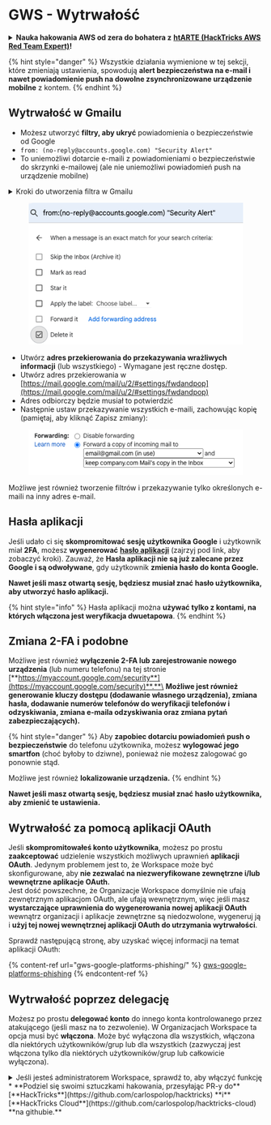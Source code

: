 # GWS - Wytrwałość

<details>

<summary><strong>Nauka hakowania AWS od zera do bohatera z</strong> <a href="https://training.hacktricks.xyz/courses/arte"><strong>htARTE (HackTricks AWS Red Team Expert)</strong></a><strong>!</strong></summary>

Inne sposoby wsparcia HackTricks:

* Jeśli chcesz zobaczyć swoją **firmę reklamowaną w HackTricks** lub **pobrać HackTricks w formacie PDF**, sprawdź [**PLANY SUBSKRYPCYJNE**](https://github.com/sponsors/carlospolop)!
* Kup [**oficjalne gadżety PEASS & HackTricks**](https://peass.creator-spring.com)
* Odkryj [**Rodzinę PEASS**](https://opensea.io/collection/the-peass-family), naszą kolekcję ekskluzywnych [**NFT**](https://opensea.io/collection/the-peass-family)
* **Dołącz do** 💬 [**grupy Discord**](https://discord.gg/hRep4RUj7f) lub [**grupy telegramowej**](https://t.me/peass) lub **śledź** mnie na **Twitterze** 🐦 [**@carlospolopm**](https://twitter.com/carlospolopm)**.**
* **Podziel się swoimi sztuczkami hakerskimi, przesyłając PR-y do** [**HackTricks**](https://github.com/carlospolop/hacktricks) i [**HackTricks Cloud**](https://github.com/carlospolop/hacktricks-cloud) na GitHubie.

</details>

{% hint style="danger" %}
Wszystkie działania wymienione w tej sekcji, które zmieniają ustawienia, spowodują **alert bezpieczeństwa na e-mail i nawet powiadomienie push na dowolne zsynchronizowane urządzenie mobilne** z kontem.
{% endhint %}

## **Wytrwałość w Gmailu**

* Możesz utworzyć **filtry, aby ukryć** powiadomienia o bezpieczeństwie od Google
* `from: (no-reply@accounts.google.com) "Security Alert"`
* To uniemożliwi dotarcie e-maili z powiadomieniami o bezpieczeństwie do skrzynki e-mailowej (ale nie uniemożliwi powiadomień push na urządzenie mobilne)

<details>

<summary>Kroki do utworzenia filtra w Gmailu</summary>

(Instrukcje z [**tutaj**](https://support.google.com/mail/answer/6579))

1. Otwórz [Gmail](https://mail.google.com/).
2. W polu wyszukiwania na górze kliknij Pokaż opcje wyszukiwania ![photos tune](https://lh3.googleusercontent.com/cD6YR_YvqXqNKxrWn2NAWkV6tjJtg8vfvqijKT1_9zVCrl2sAx9jROKhLqiHo2ZDYTE=w36) .
3. Wprowadź kryteria wyszukiwania. Jeśli chcesz sprawdzić, czy wyszukiwanie działa poprawnie, zobacz, jakie e-maile się pojawiają, klikając **Szukaj**.&#x20;
4. Na dole okna wyszukiwania kliknij **Utwórz filtr**.
5. Wybierz, co chcesz, aby filtr robił.
6. Kliknij **Utwórz filtr**.

Sprawdź swoje obecne filtry (aby je usunąć) w [https://mail.google.com/mail/u/0/#settings/filters](https://mail.google.com/mail/u/0/#settings/filters)

</details>

<figure><img src="../../.gitbook/assets/image (331).png" alt=""><figcaption></figcaption></figure>

* Utwórz **adres przekierowania do przekazywania wrażliwych informacji** (lub wszystkiego) - Wymagane jest ręczne dostęp.
* Utwórz adres przekierowania w [https://mail.google.com/mail/u/2/#settings/fwdandpop](https://mail.google.com/mail/u/2/#settings/fwdandpop)
* Adres odbiorczy będzie musiał to potwierdzić
* Następnie ustaw przekazywanie wszystkich e-maili, zachowując kopię (pamiętaj, aby kliknąć Zapisz zmiany):

<figure><img src="../../.gitbook/assets/image (332).png" alt=""><figcaption></figcaption></figure>

Możliwe jest również tworzenie filtrów i przekazywanie tylko określonych e-maili na inny adres e-mail.

## Hasła aplikacji

Jeśli udało ci się **skompromitować sesję użytkownika Google** i użytkownik miał **2FA**, możesz **wygenerować** [**hasło aplikacji**](https://support.google.com/accounts/answer/185833?hl=en) (zajrzyj pod link, aby zobaczyć kroki). Zauważ, że **Hasła aplikacji nie są już zalecane przez Google i są odwoływane**, gdy użytkownik **zmienia hasło do konta Google.**

**Nawet jeśli masz otwartą sesję, będziesz musiał znać hasło użytkownika, aby utworzyć hasło aplikacji.**

{% hint style="info" %}
Hasła aplikacji można **używać tylko z kontami, na których włączona jest weryfikacja dwuetapowa**.
{% endhint %}

## Zmiana 2-FA i podobne

Możliwe jest również **wyłączenie 2-FA lub zarejestrowanie nowego urządzenia** (lub numeru telefonu) na tej stronie [**https://myaccount.google.com/security**](https://myaccount.google.com/security)**.**\
**Możliwe jest również generowanie kluczy dostępu (dodawanie własnego urządzenia), zmiana hasła, dodawanie numerów telefonów do weryfikacji telefonów i odzyskiwania, zmiana e-maila odzyskiwania oraz zmiana pytań zabezpieczających).**

{% hint style="danger" %}
Aby **zapobiec dotarciu powiadomień push o bezpieczeństwie** do telefonu użytkownika, możesz **wylogować jego smartfon** (choć byłoby to dziwne), ponieważ nie możesz zalogować go ponownie stąd.

Możliwe jest również **lokalizowanie urządzenia.**
{% endhint %}

**Nawet jeśli masz otwartą sesję, będziesz musiał znać hasło użytkownika, aby zmienić te ustawienia.**

## Wytrwałość za pomocą aplikacji OAuth

Jeśli **skompromitowałeś konto użytkownika**, możesz po prostu **zaakceptować** udzielenie wszystkich możliwych uprawnień **aplikacji OAuth**. Jedynym problemem jest to, że Workspace może być skonfigurowane, aby **nie zezwalać na niezweryfikowane zewnętrzne i/lub wewnętrzne aplikacje OAuth.**\
Jest dość powszechne, że Organizacje Workspace domyślnie nie ufają zewnętrznym aplikacjom OAuth, ale ufają wewnętrznym, więc jeśli masz **wystarczające uprawnienia do wygenerowania nowej aplikacji OAuth** wewnątrz organizacji i aplikacje zewnętrzne są niedozwolone, wygeneruj ją i **użyj tej nowej wewnętrznej aplikacji OAuth do utrzymania wytrwałości**.

Sprawdź następującą stronę, aby uzyskać więcej informacji na temat aplikacji OAuth:

{% content-ref url="gws-google-platforms-phishing/" %}
[gws-google-platforms-phishing](gws-google-platforms-phishing/)
{% endcontent-ref %}

## Wytrwałość poprzez delegację

Możesz po prostu **delegować konto** do innego konta kontrolowanego przez atakującego (jeśli masz na to zezwolenie). W Organizacjach Workspace ta opcja musi być **włączona**. Może być wyłączona dla wszystkich, włączona dla niektórych użytkowników/grup lub dla wszystkich (zazwyczaj jest włączona tylko dla niektórych użytkowników/grup lub całkowicie wyłączona).

<details>

<summary>Jeśli jesteś administratorem Workspace, sprawdź to, aby włączyć funkcję</summary>

(Informacje [skopiowane z dokumentacji](https://support.google.com/a/answer/7223765))

Jako administrator dla swojej organizacji (na przykład twojej pracy lub szkoły), kontrolujesz, czy użytkownicy mogą delegować dostęp do swojego konta Gmail. Możesz pozwolić wszystkim na opcję delegowania swojego konta. Lub pozwól tylko osobom z określonych działów skonfigurować delegację. Na przykład, możesz:

* Dodać asystenta administracyjnego jako delegata do swojego konta Gmail, aby mógł czytać i wysyłać e-maile w twoim imieniu.&#x20;
* Dodać grupę, taką jak dział sprzedaży, w Grupach jako delegata, aby dać wszystkim dostęp do jednego konta Gmail.

Użytkownicy mogą delegować dostęp tylko do innego użytkownika w tej samej organizacji, niezależnie od ich domeny lub jednostki organizacyjnej.

### Limity i ograniczenia delegacji&#x20;

* Opcja **Zezwalaj użytkownikom na udzielanie dostępu do swojej skrzynki pocztowej grupie Google**: Aby skorzystać z tej opcji, musi być włączona dla OU konta delegowanego i dla OU każdego członka grupy. Członkowie grupy należący do OU, w którym ta opcja nie jest włączona, nie mogą uzyskać dostępu do konta delegowanego.
* W typowym użyciu, 40 użytkowników delegowanych może uzyskać dostęp do konta Gmail jednocześnie. Powyżejprzeciętnego użycia przez jednego lub więcej delegatów może to ograniczyć liczbę.
* Procesy automatyczne, które często uzyskują dostęp do Gmaila, mogą również zmniejszyć liczbę delegatów, którzy mogą uzyskać dostęp do konta jednocześnie. Procesy te obejmują interfejsy API lub rozszerzenia przeglądarki, które często uzyskują dostęp do Gmaila.
* Jedno konto Gmail obsługuje do 1 000 unikalnych delegatów. Grupa w Grupach liczy się jako jeden delegat wobec limitu.
* Delegacja nie zwiększa limitów konta Gmail. Konta Gmail z użytkownikami delegowanymi mają standardowe limity i zasady konta Gmail. Aby uzyskać szczegóły, odwiedź [Limity i zasady Gmaila](https://support.google.com/a/topic/28609).
### Krok 1: Włącz delegowanie Gmail dla swoich użytkowników&#x20;

**Zanim zaczniesz:** Aby zastosować ustawienie dla określonych użytkowników, umieść ich konta w [jednostce organizacyjnej](https://support.google.com/a/topic/1227584).

1. [Zaloguj się](https://admin.google.com/) do swojej [konsoli administratora Google](https://support.google.com/a/answer/182076).

Zaloguj się za pomocą konta _administratora_, a nie swojego bieżącego konta CarlosPolop@gmail.com
2. W konsoli administratora przejdź do Menu ![](https://storage.googleapis.com/support-kms-prod/JxKYG9DqcsormHflJJ8Z8bHuyVI5YheC0lAp)![a następnie](https://storage.googleapis.com/support-kms-prod/Th2Tx0uwPMOhsMPn7nRXMUo3vs6J0pto2DTn)![](https://storage.googleapis.com/support-kms-prod/ocGtUSENh4QebLpvZcmLcNRZyaTBcolMRSyl) **Aplikacje**![a następnie](https://storage.googleapis.com/support-kms-prod/Th2Tx0uwPMOhsMPn7nRXMUo3vs6J0pto2DTn)**Google Workspace**![a następnie](https://storage.googleapis.com/support-kms-prod/Th2Tx0uwPMOhsMPn7nRXMUo3vs6J0pto2DTn)**Gmail**![a następnie](https://storage.googleapis.com/support-kms-prod/Th2Tx0uwPMOhsMPn7nRXMUo3vs6J0pto2DTn)**Ustawienia użytkownika**.
3. Aby zastosować ustawienie dla wszystkich, pozostaw wybraną najwyższą jednostkę organizacyjną. W przeciwnym razie wybierz podrzędną [jednostkę organizacyjną](https://support.google.com/a/topic/1227584).
4. Kliknij **Delegowanie poczty**.
5. Zaznacz pole **Pozwól użytkownikom delegować dostęp do swojej skrzynki pocztowej innym użytkownikom w domenie**.
6. (Opcjonalnie) Aby umożliwić użytkownikom określenie, jakie informacje o nadawcy są zawarte w delegowanych wiadomościach wysyłanych z ich konta, zaznacz pole **Zezwalaj użytkownikom na dostosowanie tego ustawienia**.
7. Wybierz opcję dla domyślnych informacji o nadawcy zawartych w wiadomościach wysyłanych przez delegatów:&#x20;
* **Pokaż właściciela konta i delegata, który wysłał e-mail**—Wiadomości zawierają adresy e-mail właściciela konta Gmail i delegata.
* **Pokaż tylko właściciela konta**—Wiadomości zawierają adres e-mail tylko właściciela konta Gmail. Adres e-mail delegata nie jest uwzględniony.
8. (Opcjonalnie) Aby umożliwić użytkownikom dodanie grupy w Grupach jako delegata, zaznacz pole **Zezwalaj użytkownikom na udzielenie dostępu do swojej skrzynki pocztowej grupie Google**.
9. Kliknij **Zapisz**. Jeśli skonfigurowałeś jednostkę organizacyjną podrzędną, możesz **Odziedzicz** lub **Zastąp** ustawienia jednostki organizacyjnej nadrzędnej.
10. (Opcjonalnie) Aby włączyć delegowanie Gmail dla innych jednostek organizacyjnych, powtórz kroki 3–9.

Zmiany mogą zająć do 24 godzin, ale zazwyczaj zachodzą szybciej. [Dowiedz się więcej](https://support.google.com/a/answer/7514107)

### Krok 2: Umożliw użytkownikom ustawienie delegatów dla swoich kont

Po włączeniu delegowania, twoi użytkownicy przechodzą do ustawień Gmail, aby przypisać delegatów. Delegaci mogą wtedy czytać, wysyłać i odbierać wiadomości w imieniu użytkownika. &#x20;

Aby uzyskać szczegóły, skieruj użytkowników do [Delegowanie i współpraca w e-mailach](https://support.google.com/a/users/answer/138350).

</details>
* **Podziel się swoimi sztuczkami hakowania, przesyłając PR-y do** [**HackTricks**](https://github.com/carlospolop/hacktricks) **i** [**HackTricks Cloud**](https://github.com/carlospolop/hacktricks-cloud) **na githubie.**
